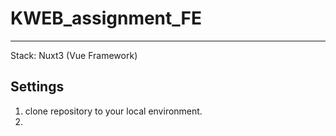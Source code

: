 # KWEB_assignment_FE
<hr>
Stack: Nuxt3 (Vue Framework)

## Settings
1. clone repository to your local environment.
2. 
